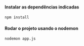 #### Instalar as dependências indicadas
```
npm install
```

#### Rodar o projeto usando o nodemon 
```
nodemon app.js
```
